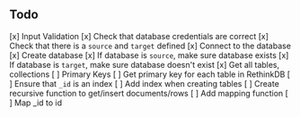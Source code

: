 ## Todo

[x] Input Validation
  [x] Check that database credentials are correct
  [x] Check that there is a `source` and `target` defined
[x] Connect to the database
[x] Create database
  [x] If database is `source`, make sure database exists
  [x] If database is `target`, make sure database doesn't exist
[x] Get all tables, collections
[ ] Primary Keys
  [ ] Get primary key for each table in RethinkDB
  [ ] Ensure that `_id` is an index
  [ ] Add index when creating tables
[ ] Create recursive function to get/insert documents/rows
  [ ] Add mapping function
  [ ] Map \_id to id
